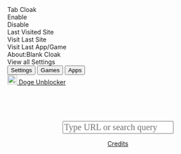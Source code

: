 <!DOCTYPE html>
<html>
<head>
  <meta name="viewport" content="width=device-width, initial-scale=1">
  <meta name="robots" content="noindex">
  <link rel="icon" id="icon" href="/assets/img/doge.jpg">
  <script src="https://cdnjs.cloudflare.com/ajax/libs/script.js/2.0.2/script.min.js" integrity="sha512-UWtTDM6wtl/qutDD6i1JOGZGiEd92dveVzuLl8sMBkMHlOHcbZdexM7ZrKkeaugW7vhqDnWc2pPD/ohEV+BBbg==" crossorigin="anonymous" referrerpolicy="no-referrer"></script>
  <link rel="stylesheet" href="/assets/css/app.css">
  <link rel="stylesheet" href="/assets/css/menu.css">
  <script rel="preload" src="https://cdn.jsdelivr.net/particles.js/2.0.0/particles.min.js"></script>
  <script src="/assets/js/functions.js"></script>
  <script src="/assets/js/anym.js"></script>
  <title>Doge | V4</title>
  <script async src="https://www.googletagmanager.com/gtag/js?id=G-6YEQ7Q0XRC"></script>
  <script>window.dataLayer = window.dataLayer || [];function gtag(){dataLayer.push(arguments);}gtag('js', new Date());gtag('config', 'G-6YEQ7Q0XRC');</script>
</head>
<body>
<div id="contextMenu" class="context-menu themesExcluded" style="--ripple-duration: 300ms;"><div class="context-menu-item with-submenu themesExcluded" id="contextItem" anim="ripple" onclick="toggleSubmenu(event)"><i class="bi bi-file-spreadsheet"></i> Tab Cloak</div><div class="context-submenu themesExcluded" id="contextItem"><div class="context-menu-item themesExcluded" id="contextItem" anim="ripple" onclick="tabCloak()">Enable</div><div class="context-menu-item themesExcluded" anim="ripple" onclick="disableTabCloak()">Disable</div></div><div class="context-menu-item with-submenu themesExcluded" id="contextItem" anim="ripple" onclick="toggleSubmenu2(event)"><i class="bi bi-clock-history"></i> Last Visited Site</div><div class="context-submenu themesExcluded" id="contextItem"><div class="context-menu-item themesExcluded" id="contextItem" anim="ripple" onclick="vSite()">Visit Last Site</div><div class="context-menu-item themesExcluded" id="contextItem" anim="ripple" onclick="vAG()">Visit Last App/Game</div></div><div class="context-menu-item themesExcluded" id="contextItem" onclick="openWindow()"><i class="bi bi-box-arrow-up-right"></i> About:Blank Cloak</div><div class="context-menu-item themesExcluded" id="contextItem" onclick="openSettings()"><i class="bi bi-gear"></i> View all Settings</div></div>
<nav id="mytopnav">
  <button class="button-6" anim="ripple" onclick="send('/settings.html')"><i class="bi bi-gear" style="font-size:30px;"></i>Settings</button>
  <button class="button-6" anim="ripple" onclick="send('/gms')"><i class="bi bi-joystick" style="font-size:30px;"></i>Games</button>
  <button class="button-6" anim="ripple" onclick="send('/apps')"><i class="bi bi-grid-fill" style="font-size:30px;"></i>Apps</button><br>
  <a href="#" class="title" anim="ripple"><img src="/assets/img/doge.jpg" style="width:22px;height:22px;" id="logo"> Doge Unblocker</a>    
</nav>
  <div style="text-align:center;color:white;margin-top: 80px;z-index:1;" class="themesExcluded">
    <div class="themesExcluded">
      <i class="bi bi-search search" id="search"></i>
      <form method="POST" id="uform" autocomplete="off" class="themesExcluded" style="z-index:1;">
        <input type="text" name="url" class="form__input proxybar themesExcluded" id="name" tag="searchbar" style="font-family:poppins;font-size:20px;z-index:1;" placeholder="Type URL or search query"><p class="splashText themesExcluded" id="placeholder"></p>
      </form>
    </div>
    <p id="time" class="clock footer"></p>
    <div class="footer themesExcluded" style="text-align:right;">
      <a href="https://discord.gg/sWPHCdxCPU" target="new"><i class="bi bi-discord"></i></a>
      <a href="https://github.com/dogenetwork/v4" target="new"><i class="bi bi-github"></i></a>
    </div>
    <div class="bottom-right-content themesExcluded">
    <a href="/credits">Credits</a>
  </div>
  <script rel="preload" src="/assets/js/main.js"></script>
  <script src="/assets/js/themes.js"></script>
  <script src="/assets/js/particles.js"></script>
  <script src="/assets/js/index.js"></script>
</div>
<script type='text/javascript' src='//pl23189117.highcpmgate.com/51/28/d8/5128d85a89933217b44a3dc6cbfdae1b.js'></script>
<!--<script type='text/javascript' src='//pl23223445.highcpmgate.com/cd/8b/e8/cd8be834986287feec9d123b68278fc2.js'></script>-->
<script type='text/javascript' src='//pl22991509.profitablegatecpm.com/df/d2/e1/dfd2e1c094b00a158058ce0068d7df84.js'></script>
</body>
</html>
